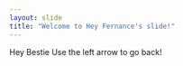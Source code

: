 ```yaml
---
layout: slide
title: "Welcome to Hey Fernance's slide!"
---
```

Hey Bestie
Use the left arrow to go back!